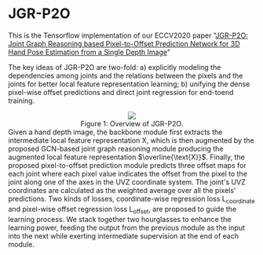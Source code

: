 # JGR-P2O

This is the Tensorflow implementation of our ECCV2020 paper "[JGR-P2O: Joint Graph Reasoning based Pixel-to-Offset Prediction Network for 3D Hand Pose Estimation from a Single Depth Image]()" 

The key ideas of JGR-P2O are two-fold: a) explicitly modeling the dependencies among joints and the relations between the pixels and the
joints for better local feature representation learning; b) unifying the
dense pixel-wise offset predictions and direct joint regression for end-toend training. 

<div align=center>
<img src="https://user-images.githubusercontent.com/22862577/87033371-b29f2800-c218-11ea-83be-0a34551c3288.png"><br>
Figure 1: Overview of JGR-P2O.
</div>
Given a hand depth image, the backbone module first extracts the intermediate local feature representation X, which is then augmented by the proposed GCN-based joint graph reasoning module producing the augmented local feature representation $\overline{\text{X}}$. Finally, the proposed pixel-to-offset prediction module predicts three offset maps for each joint where each pixel value indicates the offset from the pixel to the joint along one of the axes in the UVZ coordinate system. The joint's UVZ coordinates are calculated as the weighted average over all the pixels' predictions. Two kinds of losses, coordinate-wise regression loss L<sub>coordinate</sub> and pixel-wise offset regression loss L<sub>offset</sub>, are proposed to guide the learning process. We stack together two hourglasses to enhance the learning power, feeding the output from the previous module as the input into the next while exerting intermediate supervision at the end of each module.
